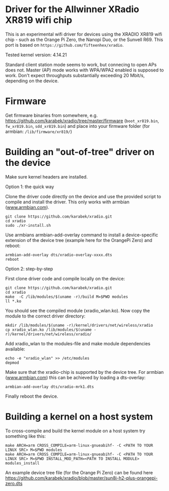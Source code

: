 # Driver for the Allwinner XRadio XR819 wifi chip 

This is an experimental wifi driver for devices using the XRADIO XR819 wifi chip - such as the Orange Pi Zero, the Nanopi Duo, or the Sunvell R69. This port is based on `https://github.com/fifteenhex/xradio`.

Tested kernel version: 4.14.21

Standard client station mode seems to work, but connecing to open APs does not.
Master (AP) mode works with WPA/WPA2 enabled is supposed to work.
Don't expect throughputs substantially exceeding 20 Mbit/s, depending on the device.

# Firmware

Get firmware binaries from somewhere, e.g. https://github.com/karabek/xradio/tree/master/firmware (`boot_xr819.bin`, `fw_xr819.bin`, `sdd_xr819.bin`) and place into your firmware folder (for armbian: `/lib/firmware/xr819/`)

# Building an "out-of-tree" driver on the device

Make sure kernel headers are installed.

Option 1: the quick way

Clone the driver code directly on the device and use the provided script to compile and install the driver. This only works with armbian (www.armbian.com).

```
git clone https://github.com/karabek/xradio.git
cd xradio
sudo ./xr-install.sh
```

Use armbians armbian-add-overlay command to install a device-specific extension of the device tree (example here for the OrangePi Zero) and reboot:

```
armbian-add-overlay dts/xradio-overlay-xxxx.dts
reboot
```


Option 2: step-by-step

First clone driver code and compile locally on the device:

```
git clone https://github.com/karabek/xradio.git
cd xradio
make  -C /lib/modules/$(uname -r)/build M=$PWD modules
ll *.ko
```

You should see the compiled module (xradio_wlan.ko). Now copy the module to the correct driver directory:

```
mkdir /lib/modules/$(uname -r)/kernel/drivers/net/wireless/xradio
cp xradio_wlan.ko /lib/modules/$(uname -r)/kernel/drivers/net/wireless/xradio/
```

Add xradio_wlan to the modules-file and make module dependencies available:

```
echo -e "xradio_wlan" >> /etc/modules
depmod
```

Make sure that the xradio-chip is supported by the device tree. For armbian (www.armbian.com) this can be achieved by loading a dts-overlay:

```
armbian-add-overlay dts/xradio-mrk1.dts
```

Finally reboot the device.

# Building a kernel on a host system

To cross-compile and build the kernel module on a host system try something like this:

```
make ARCH=arm CROSS_COMPILE=arm-linux-gnueabihf- -C <PATH TO YOUR LINUX SRC> M=$PWD modules
make ARCH=arm CROSS_COMPILE=arm-linux-gnueabihf- -C <PATH TO YOUR LINUX SRC> M=$PWD INSTALL_MOD_PATH=<PATH TO INSTALL MODULE> modules_install
```

An example device tree file (for the Orange Pi Zero) can be found here
https://github.com/karabek/xradio/blob/master/sun8i-h2-plus-orangepi-zero.dts



